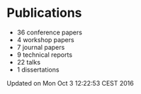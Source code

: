 # Publications
  * 36 conference papers
  * 4 workshop papers
  * 7 journal papers
  * 9 technical reports
  * 22 talks
  * 1 dissertations

Updated on Mon Oct  3 12:22:53 CEST 2016
